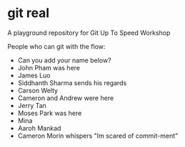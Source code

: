 # git real
A playground repository for Git Up To Speed Workshop

People who can git with the flow:

* Can you add your name below?
* John Pham was here
* James Luo
* Siddhanth Sharma sends his regards
* Carson Welty
* Cameron and Andrew were here
* Jerry Tan
* Moses Park was here
* Mina
* Aaroh Mankad
* Cameron Morin whispers "Im scared of commit-ment"

